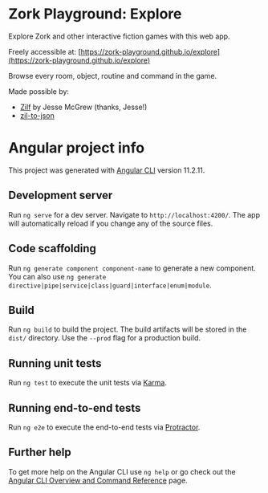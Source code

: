 # Zork Playground: Explore

Explore Zork and other interactive fiction games with this web app.

Freely accessible at: [https://zork-playground.github.io/explore](https://zork-playground.github.io/explore)

Browse every room, object, routine and command in the game.

Made possible by:

- [Zilf](https://foss.heptapod.net/zilf/zilf) by Jesse McGrew (thanks, Jesse!)
- [zil-to-json](https://github.com/zork-playground/zil-to-json)

# Angular project info

This project was generated with [Angular CLI](https://github.com/angular/angular-cli) version 11.2.11.

## Development server

Run `ng serve` for a dev server. Navigate to `http://localhost:4200/`. The app will automatically reload if you change any of the source files.

## Code scaffolding

Run `ng generate component component-name` to generate a new component. You can also use `ng generate directive|pipe|service|class|guard|interface|enum|module`.

## Build

Run `ng build` to build the project. The build artifacts will be stored in the `dist/` directory. Use the `--prod` flag for a production build.

## Running unit tests

Run `ng test` to execute the unit tests via [Karma](https://karma-runner.github.io).

## Running end-to-end tests

Run `ng e2e` to execute the end-to-end tests via [Protractor](http://www.protractortest.org/).

## Further help

To get more help on the Angular CLI use `ng help` or go check out the [Angular CLI Overview and Command Reference](https://angular.io/cli) page.
